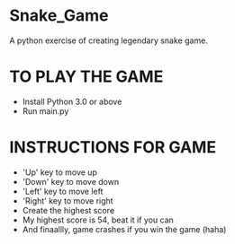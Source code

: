 # Snake_Game
A python exercise of creating legendary snake game.

# TO PLAY THE GAME
- Install Python 3.0 or above
- Run main.py

# INSTRUCTIONS FOR GAME
- 'Up' key to move up
- 'Down' key to move down
- 'Left' key to move left
- 'Right' key to move right
- Create the highest score 
- My highest score is 54, beat it if you can
- And finaallly, game crashes if you win the game (haha)
